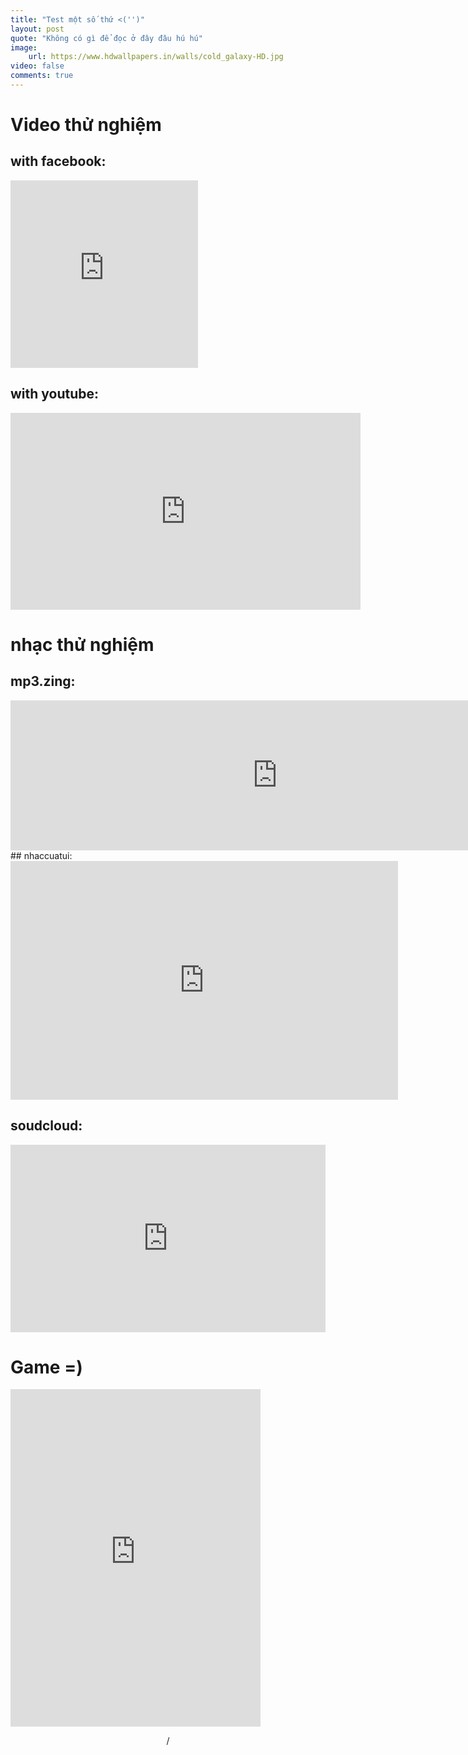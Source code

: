 ```yaml
---
title: "Test một số thứ <('')"
layout: post
quote: "Không có gì để đọc ở đây đâu hú hú"
image: 
    url: https://www.hdwallpapers.in/walls/cold_galaxy-HD.jpg
video: false
comments: true
---
```


# Video thử nghiệm  
## with facebook:  
<iframe src="https://www.facebook.com/plugins/video.php?href=https%3A%2F%2Fwww.facebook.com%2FBestieVN%2Fvideos%2F1521750244608849%2F&show_text=1&width=300" width="300" height="300" style="border:none;overflow:shift" scrolling="no" frameborder="1" allowTransparency="true" allowFullScreen="true"></iframe>

## with youtube:
<iframe width="560" height="315" src="https:4//www.youtube.com/embed/sKkeymi8dnE?rel=0&amp;start=837" frameborder="0" allowfullscreen></iframe>


# nhạc thử nghiệm  
## mp3.zing:  
<iframe scrolling="no" width="853" height="240" src="https://mp3.zing.vn/embed/song/ZW8W6UEF" frameborder="0" allowfullscreen="true"></iframe>
## nhaccuatui:  
<iframe src="https://www.nhaccuatui.com/mh/normal/dK1rcdBKFkpN" width="620" height="382" frameborder="0" allowfullscreen></iframe>

## soudcloud:
<iframe width="100%" height="300" scrolling="no" frameborder="yes" src="https://w.soundcloud.com/player/?url=https%3A//api.soundcloud.com/tracks/332229480&amp;color=%23ff5500&amp;auto_play=false&amp;hide_related=false&amp;show_comments=true&amp;show_user=true&amp;show_reposts=false&amp;show_teaser=true&amp;visual=true"></iframe>

# Game =)
<!-- Hey Webmaster! Place this html code where you'd like the game to appear. -->
<iframe src="https://www.silvergames.com/en/2048/iframe" width="400" height="540" style="margin:0;padding:0;border:0"></iframe>
<p style="text-align:center"><a href="https://www.silvergames.com/en/2048" rel="nofollow" target="_blank"></a> / <a href="https://www.silvergames.com/en/t/number" rel="nofollow" target="_blank"></a></p>
<!-- End of game embed code -->
 
